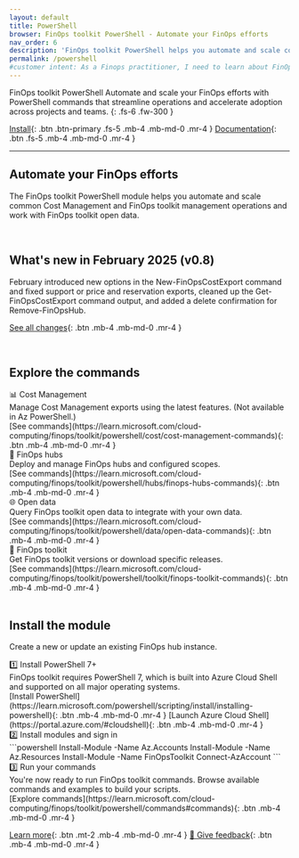 ```yaml
---
layout: default
title: PowerShell
browser: FinOps toolkit PowerShell - Automate your FinOps efforts
nav_order: 6
description: 'FinOps toolkit PowerShell helps you automate and scale common Cost Management and FinOps toolkit management operations and work with FinOps toolkit open data.'
permalink: /powershell
#customer intent: As a Finops practitioner, I need to learn about FinOps toolkit PowerShell
---
```


<span class="fs-9 d-block mb-4">FinOps toolkit PowerShell</span>
Automate and scale your FinOps efforts with PowerShell commands that streamline operations and accelerate adoption across projects and teams.
{: .fs-6 .fw-300 }

[Install](#deploy){: .btn .btn-primary .fs-5 .mb-4 .mb-md-0 .mr-4 }
[Documentation](https://learn.microsoft.com/cloud-computing/finops/toolkit/powershell/commands){: .btn .fs-5 .mb-4 .mb-md-0 .mr-4 }

---

<a name="overview"></a>

## Automate your FinOps efforts

The FinOps toolkit PowerShell module helps you automate and scale common Cost Management and FinOps toolkit management operations and work with FinOps toolkit open data.

<br>

<a name="whats-new"></a>

## What's new in February 2025 (v0.8)

February introduced new options in the New-FinOpsCostExport command and fixed support or price and reservation exports, cleaned up the Get-FinOpsCostExport command output, and added a delete confirmation for Remove-FinOpsHub.

[See all changes](https://aka.ms/ftk/changes#powershell-v08){: .btn .mb-4 .mb-md-0 .mr-4 }

<br>

<a name="features"></a>

## Explore the commands

<div class="ftk-gallery">
    <div class="ftk-tile" markdown="1">
        <div>📊 Cost Management</div>
        <div>Manage Cost Management exports using the latest features. (Not available in Az PowerShell.)</div>
        [See commands](https://learn.microsoft.com/cloud-computing/finops/toolkit/powershell/cost/cost-management-commands){: .btn .mb-4 .mb-md-0 .mr-4 }
    </div>
    <div class="ftk-tile" markdown="1">
        <div>🏦 FinOps hubs</div>
        <div>Deploy and manage FinOps hubs and configured scopes.</div>
        [See commands](https://learn.microsoft.com/cloud-computing/finops/toolkit/powershell/hubs/finops-hubs-commands){: .btn .mb-4 .mb-md-0 .mr-4 }
    </div>
    <div class="ftk-tile" markdown="1">
        <div>🌐 Open data</div>
        <div>Query FinOps toolkit open data to integrate with your own data.</div>
        [See commands](https://learn.microsoft.com/cloud-computing/finops/toolkit/powershell/data/open-data-commands){: .btn .mb-4 .mb-md-0 .mr-4 }
    </div>
    <div class="ftk-tile" markdown="1">
        <div>🧰 FinOps toolkit</div>
        <div>Get FinOps toolkit versions or download specific releases.</div>
        [See commands](https://learn.microsoft.com/cloud-computing/finops/toolkit/powershell/toolkit/finops-toolkit-commands){: .btn .mb-4 .mb-md-0 .mr-4 }
    </div>
</div>

<br>

<a name="deploy"></a>
<a name="download"></a>
<a name="install"></a>

## Install the module

Create a new or update an existing FinOps hub instance.

<div class="ftk-gallery">
    <div class="ftk-tile" markdown="1">
        <div>1️⃣ Install PowerShell 7+</div>
        <div>FinOps toolkit requires PowerShell 7, which is built into Azure Cloud Shell and supported on all major operating systems.</div>
        [Install PowerShell](https://learn.microsoft.com/powershell/scripting/install/installing-powershell){: .btn .mb-4 .mb-md-0 .mr-4 }
        [Launch Azure Cloud Shell](https://portal.azure.com/#cloudshell){: .btn .mb-4 .mb-md-0 .mr-4 }
    </div>
    <div class="ftk-tile" markdown="1">
        <div>2️⃣ Install modules and sign in</div>
        ```powershell
        Install-Module -Name Az.Accounts
        Install-Module -Name Az.Resources
        Install-Module -Name FinOpsToolkit
        Connect-AzAccount
        ```
    </div>
    <div class="ftk-tile" markdown="1">
        <div>3️⃣ Run your commands</div>
        <div>You're now ready to run FinOps toolkit commands. Browse available commands and examples to build your scripts.</div>
        [Explore commands](https://learn.microsoft.com/cloud-computing/finops/toolkit/powershell/commands#commands){: .btn .mb-4 .mb-md-0 .mr-4 }
    </div>
</div>

<a name="docs"></a>

[Learn more](https://learn.microsoft.com/cloud-computing/finops/toolkit/powershell/commands){: .btn .mt-2 .mb-4 .mb-md-0 .mr-4 }
[💜 Give feedback](https://portal.azure.com/#view/HubsExtension/InProductFeedbackBlade/extensionName/FinOpsToolkit/cesQuestion/How%20easy%20or%20hard%20is%20it%20to%20use%20FinOps%20toolkit%20PowerShell%3F/cvaQuestion/How%20valuable%20are%20FinOps%20toolkit%20PowerShell%3F/surveyId/FTK0.8/bladeName/PowerShell/featureName/Marketing.Docs){: .btn .mb-4 .mb-md-0 .mr-4 }

<br>
